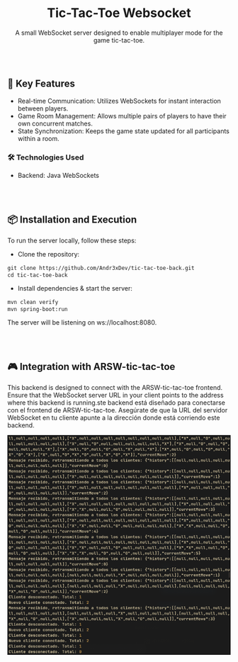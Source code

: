 
<div align="center">
    <h1 align="center">Tic-Tac-Toe Websocket</h1>
    <p align="center">
A small WebSocket server designed to enable multiplayer mode for the game tic-tac-toe.
    </p>
</div>

</br>
</br>

## 🚀 Key Features

- Real-time Communication: Utilizes WebSockets for instant interaction between players.
- Game Room Management: Allows multiple pairs of players to have their own concurrent matches.
- State Synchronization: Keeps the game state updated for all participants within a room.

### 🛠️ Technologies Used

- Backend: Java WebSockets

</br>
</br>

## 📦 Installation and Execution

To run the server locally, follow these steps:

- Clone the repository:

```
git clone https://github.com/Andr3xDev/tic-tac-toe-back.git
cd tic-tac-toe-back
```

- Install dependencies & start the server:

```
mvn clean verify
mvn spring-boot:run
```

The server will be listening on ws://localhost:8080.

</br>
</br>

## 🎮 Integration with ARSW-tic-tac-toe

This backend is designed to connect with the ARSW-tic-tac-toe frontend. Ensure that the WebSocket server URL in your client points to the address where this backend is running.ste backend está diseñado para conectarse con el frontend de ARSW-tic-tac-toe. Asegúrate de que la URL del servidor WebSocket en tu cliente apunte a la dirección donde está corriendo este backend.

![image](docs/i1.png)
